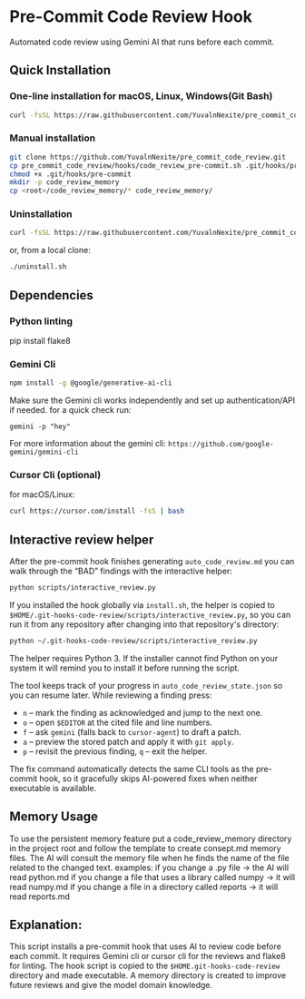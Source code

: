 # Pre-Commit Code Review Hook

Automated code review using Gemini AI that runs before each commit.

## Quick Installation

### One-line installation for macOS, Linux, Windows(Git Bash)
```bash
curl -fsSL https://raw.githubusercontent.com/YuvalnNexite/pre_commit_code_review/main/install.sh | bash
```

### Manual installation
```bash
git clone https://github.com/YuvalnNexite/pre_commit_code_review.git
cp pre_commit_code_review/hooks/code_review_pre-commit.sh .git/hooks/pre-commit
chmod +x .git/hooks/pre-commit
mkdir -p code_review_memory
cp <root>/code_review_memory/* code_review_memory/
```

### Uninstallation
```bash
curl -fsSL https://raw.githubusercontent.com/YuvalnNexite/pre_commit_code_review/main/uninstall.sh | bash
```
or, from a local clone:
```bash
./uninstall.sh
```
## Dependencies
### Python linting
pip install flake8

### Gemini Cli
```bash
npm install -g @google/generative-ai-cli
```
Make sure the Gemini cli works independently and set up authentication/API if needed.
for a quick check run:
```
gemini -p "hey"
```
For more information about the gemini cli: `https://github.com/google-gemini/gemini-cli`

### Cursor Cli (optional)
for macOS/Linux:
```bash
curl https://cursor.com/install -fsS | bash
```

## Interactive review helper

After the pre-commit hook finishes generating `auto_code_review.md` you can walk
through the “BAD” findings with the interactive helper:

```bash
python scripts/interactive_review.py
```

If you installed the hook globally via `install.sh`, the helper is copied to
`$HOME/.git-hooks-code-review/scripts/interactive_review.py`, so you can run it
from any repository after changing into that repository's directory:

```bash
python ~/.git-hooks-code-review/scripts/interactive_review.py
```

The helper requires Python 3. If the installer cannot find Python on your
system it will remind you to install it before running the script.

The tool keeps track of your progress in `auto_code_review_state.json` so you
can resume later. While reviewing a finding press:

* `n` – mark the finding as acknowledged and jump to the next one.
* `o` – open `$EDITOR` at the cited file and line numbers.
* `f` – ask `gemini` (falls back to `cursor-agent`) to draft a patch.
* `a` – preview the stored patch and apply it with `git apply`.
* `p` – revisit the previous finding, `q` – exit the helper.

The fix command automatically detects the same CLI tools as the pre-commit
hook, so it gracefully skips AI-powered fixes when neither executable is
available.

## Memory Usage
To use the persistent memory feature put a code_review_memory directory in the project root and follow the template to create consept.md memory files.
The AI will consult the memory file when he finds the name of the file related to the changed text.
examples:
if you change a .py file -> the AI will read python.md
if you change a file that uses a library called numpy -> it will read numpy.md
if you change a file in a directory called reports -> it will read reports.md

## Explanation:
This script installs a pre-commit hook that uses AI to review code before each commit. It requires Gemini cli or cursor cli for the reviews and flake8 for linting.
The hook script is copied to the `$HOME.git-hooks-code-review` directory and made executable.
A memory directory is created to improve future reviews and give the model domain knowledge.
